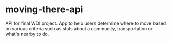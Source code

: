 moving-there-api
================

API for final WDI project. App to help users determine where to move based on various criteria such as stats about a community, transportation or what's nearby to do.
